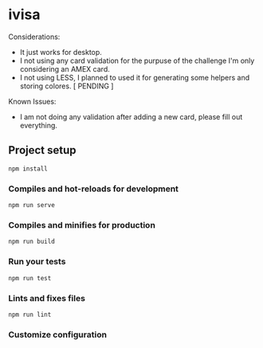 # ivisa

Considerations:

- It just works for desktop.
- I not using any card validation for the purpuse of the challenge I'm only considering an AMEX card.
- I not using LESS, I planned to used it for generating some helpers and storing colores. [ PENDING ]

Known Issues:
- I am not doing any validation after adding a new card, please fill out everything.



## Project setup
```
npm install
```

### Compiles and hot-reloads for development
```
npm run serve
```

### Compiles and minifies for production
```
npm run build
```

### Run your tests
```
npm run test
```

### Lints and fixes files
```
npm run lint
```

### Customize configuration
See [Configuration Reference](https://cli.vuejs.org/config/).
